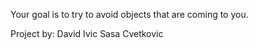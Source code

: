 
Your goal is to try to avoid objects that are coming to you.

Project by:
David Ivic
Sasa Cvetkovic
